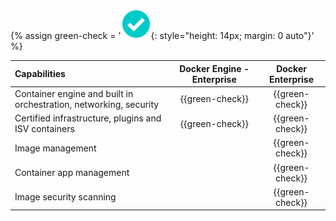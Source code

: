 {% assign green-check = '![yes](/install/images/green-check.svg){: style="height: 14px; margin: 0 auto"}' %}

|  Capabilities                                                                    | Docker Engine - Enterprise | Docker Enterprise |
|:---------------------------------------------------------------------|:-------------------------:|:----------------------------:|
| Container engine and built in orchestration, networking, security | {{green-check}}          | {{green-check}}             |
| Certified infrastructure, plugins and ISV containers              | {{green-check}}          | {{green-check}}             |
| Image management                                                  |                          | {{green-check}}             |
| Container app management                                          |                          | {{green-check}}             |
| Image security scanning                                          |                        | {{green-check}}             |
